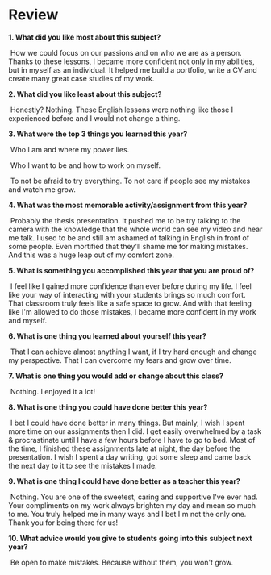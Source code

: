 
# Review

**1. What did you like most about this subject?**

​		How we could focus on our passions and on who we are as a person. Thanks to these lessons, I became more confident not only in my abilities, but 		in myself as an individual. It helped me build a portfolio, write a CV and create many great case studies of my work. 

**2. What did you like least about this subject?**

​		Honestly? Nothing. These English lessons were nothing like those I experienced before and I would not change a thing. 

**3. What were the top 3 things you learned this year?**

​		Who I am and where my power lies.

​		Who I want to be and how to work on myself.

​		To not be afraid to try everything. To not care if people see my mistakes and watch me grow.

**4. What was the most memorable activity/assignment from this year?**

​		Probably the thesis presentation. It pushed me to be try talking to the camera with the knowledge that the whole world can see my video and hear 		me talk. I used to be and still am ashamed of talking in English in front of some people. Even mortified that they'll shame me for making mistakes. 		And this was a huge leap out of my comfort zone. 

**5. What is something you accomplished this year that you are proud of?**

​		I feel like I gained more confidence than ever before during my life. I feel like your way of interacting with your students brings so much comfort. 		That classroom truly feels like a safe space to grow. And with that feeling like I'm allowed to do those mistakes, I became more confident in my work 		and myself.

**6. What is one thing you learned about yourself this year?**

​		That I can achieve almost anything I want, if I try hard enough and change my perspective. That I can overcome my fears and grow over time. 

**7. What is one thing you would add or change about this class?**

​		Nothing. I enjoyed it a lot!

**8. What is one thing you could have done better this year?**

​		I bet I could have done better in many things. But mainly, I wish I spent more time on our assignments then I did. I get easily overwhelmed by a task 		& procrastinate until I have a few hours before I have to go to bed. Most of the time, I finished these assignments late at night, the day before the 		presentation. I wish I spent a day writing, got some sleep and came back the next day to it to see the mistakes I made. 

**9. What is one thing I could have done better as a teacher this year?**

​		Nothing. You are one of the sweetest, caring and supportive I've ever had. Your compliments on my work always brighten my day and mean so 		much to me. You truly helped me in many ways and I bet I'm not the only one. Thank you for being there for us! 

**10. What advice would you give to students going into this subject next year?**

​		Be open to make mistakes. Because without them, you won't grow. 
